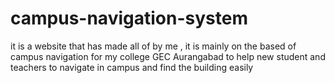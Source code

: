 # campus-navigation-system
it is a website that has made all of by me , it is mainly on the based of campus navigation for my college GEC Aurangabad to help new student and teachers to navigate in campus and find the building easily
